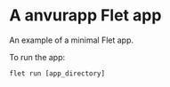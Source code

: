 # A anvurapp Flet app

An example of a minimal Flet app.

To run the app:

```
flet run [app_directory]
```